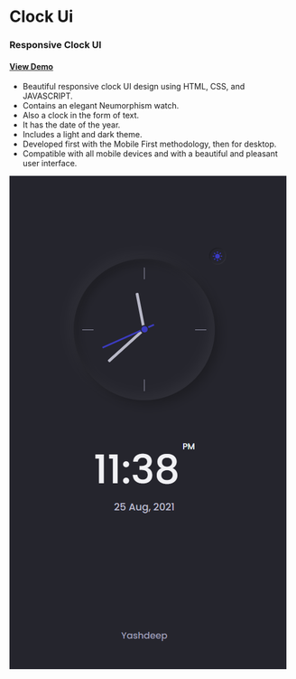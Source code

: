 # Clock Ui
### Responsive Clock UI
#### [View Demo](https://yashdeepverma1.github.io/Clock-UI/)

- Beautiful responsive clock UI design using HTML, CSS, and JAVASCRIPT.
- Contains an elegant Neumorphism watch.
- Also a clock in the form of text.
- It has the date of the year.
- Includes a light and dark theme.
- Developed first with the Mobile First methodology, then for desktop.
- Compatible with all mobile devices and with a beautiful and pleasant user interface.


![Clock ui](/img.png)
